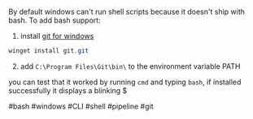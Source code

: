 By default windows can't run shell scripts because it doesn't ship with bash. To add bash support:

1. install [git for windows](https://gitforwindows.org/) 
```powershell
winget install git.git
```

2. add `C:\Program Files\Git\bin\` to the environment variable PATH

you can test that it worked by running `cmd` and typing `bash`,
if installed successfully it displays a blinking $

#bash #windows #CLI #shell #pipeline #git